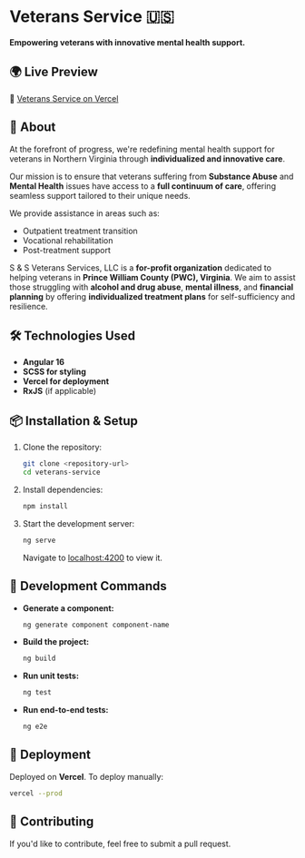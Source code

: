 # Veterans Service 🇺🇸  
**Empowering veterans with innovative mental health support.**  

## 🌍 Live Preview  
🔗 [Veterans Service on Vercel](https://veterans-service.vercel.app/)

## 📖 About  
At the forefront of progress, we're redefining mental health support for veterans in Northern Virginia through **individualized and innovative care**.  

Our mission is to ensure that veterans suffering from **Substance Abuse** and **Mental Health** issues have access to a **full continuum of care**, offering seamless support tailored to their unique needs.  

We provide assistance in areas such as:
- Outpatient treatment transition
- Vocational rehabilitation
- Post-treatment support  

S & S Veterans Services, LLC is a **for-profit organization** dedicated to helping veterans in **Prince William County (PWC), Virginia**. We aim to assist those struggling with **alcohol and drug abuse**, **mental illness**, and **financial planning** by offering **individualized treatment plans** for self-sufficiency and resilience.

## 🛠️ Technologies Used  
- **Angular 16**  
- **SCSS for styling**  
- **Vercel for deployment**  
- **RxJS** (if applicable)  

## 📦 Installation & Setup  
1. Clone the repository:  
   ```sh
   git clone <repository-url>
   cd veterans-service
   ```
2. Install dependencies:  
   ```sh
   npm install
   ```
3. Start the development server:  
   ```sh
   ng serve
   ```
   Navigate to [localhost:4200](http://localhost:4200/) to view it.

## 🔨 Development Commands  

- **Generate a component:**  
  ```sh
  ng generate component component-name
  ```
- **Build the project:**  
  ```sh
  ng build
  ```
- **Run unit tests:**  
  ```sh
  ng test
  ```
- **Run end-to-end tests:**  
  ```sh
  ng e2e
  ```

## 🚀 Deployment  
Deployed on **Vercel**. To deploy manually:  
```sh
vercel --prod
```

## 🤝 Contributing  
If you'd like to contribute, feel free to submit a pull request.  
